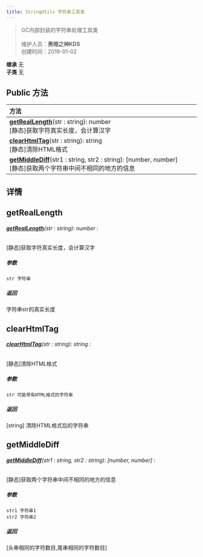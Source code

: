 ```yaml
---
title: StringUtils 字符串工具类
---
```

>GC内部封装的字符串处理工具类<br><br>
>维护人员：**黑暗之神KDS**  
>创建时间：2019-01-02

**继承**  无<br>
**子类**  无<br>


## Public 方法
| <div style="width:1000px;text-align:left" >方法</div>                                                                              |
| ---------------------------------------------------------------------------------------------------------------------------------- |
| **[getRealLength](#getreallength)**(str : string): number<br>[静态]获取字符真实长度，会计算汉字                                    |
| **[clearHtmlTag](#clearhtmltag)**(str : string): string<br>[静态]清除HTML格式                                                      |
| **[getMiddleDiff](#getmiddlediff)**(str1 : string,  str2 : string): [number, number]<br>[静态]获取两个字符串中间不相同的地方的信息 |

## 详情



## getRealLength
###### **[getRealLength](#getreallength)**(str : string): number :
[静态]获取字符真实长度，会计算汉字
##### 参数
	str 字符串

##### 返回
字符串str的真实长度

## clearHtmlTag
###### **[clearHtmlTag](#clearhtmltag)**(str : string): string :
[静态]清除HTML格式
##### 参数
	str 可能带有HTML格式的字符串

##### 返回
[string] 清除HTML格式后的字符串

## getMiddleDiff
###### **[getMiddleDiff](#getmiddlediff)**(str1 : string,  str2 : string): [number, number] :
[静态]获取两个字符串中间不相同的地方的信息
##### 参数
	str1 字符串1
	str2 字符串2

##### 返回
[头串相同的字符数目,尾串相同的字符数目]



